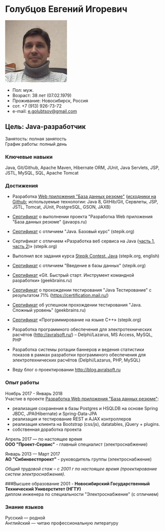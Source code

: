 # Голубцов Евгений Игоревич
![](contents/myphoto-200x200.jpg)

- Пол: муж.
- Возраст: 38 лет (07.02.1979)
- Проживание: Новосибирск, Россия
- сот. +7 (913) 926-73-72
- e-mail: e.golubtsov@gmail.com

## Цель: Java-разработчик
Занятость: полная занятость     
График работы: полный день

### Ключевые навыки
Java, Git/Github, Apache Maven, Hibernate ORM, JUnit, Java Servlets, JSP, JSTL, MySQL, SQL, Apache Tomcat

### Достижения
- Разработка [Web приложения "База данных резюме"](http://resumelight.herokuapp.com/) ([исходники на Github](https://github.com/golubtsoff/basejava); используемые технологии: Java 8, GitHib/Git, Сервлеты, JSP, JSTL, Tomcat, JUnit, PostgreSQL, GSON, JAXB)

- [Сертификат](http://javaops.ru/certificate?email=evigol@mail.ru) о выполнении проекта "Разработка Web приложения "База данных резюме" (javaops.ru)

- [Сертификат](https://stepik.org/certificate/ff8b591463d03e9cc0a829655d7eb031d4c1f4e9.pdf) с отличием "Java. Базовый курс" (stepik.org)

- Сертификат с отличием «Разработка веб сервиса на Java ([часть 1](https://stepik.org/certificate/ead48ddad173fc44030c8b034f72955cd3fdbc2c.pdf), [часть 2](https://stepik.org/certificate/d54e1111898e5b7d2ee2cb5e8644317a646cfed1.pdf))» (stepik.org)

- Выполнил все задания курса [Stepik Contest. Java](https://stepik.org/course/Stepik-Contest-Java-2600) (stepik.org, english)

- [Сертификат](https://stepik.org/certificate/36a2e959f9c6768abdfd3aa3c1e3a06fb10d251f.pdf) с отличием "Введение в базы данных" (stepik.org)

- [Сертификат](https://geekbrains.ru/certificates/216223.ru) «Git. Быстрый старт. Инструмент командной разработки» (geekbrains.ru)

- [Сертификат](https://certification.mail.ru/certificates/1f9f5909-1f7a-44f8-8285-e5cf488ce2a2/) о прохождении тестирования "Java Тестирование" с результатом 71% (https://certification.mail.ru/)

- [Сертификат](https://geekbrains.ru/certificates/394389) об успешном прохождении тестирования "Java. Сложный уровень" (geekbrains.ru)

- [Сертификат](https://stepik.org/certificate/d4f26b28af68a4d4b6b31fa2f3d18aed4c632ac8.pdf) «Программирование на языке C++» (stepik.org)

- Разработка программного обеспечения для электротехнических расчётов (http://avralsoft.ru/) – Delphi/Lazarus, MS Access, MySQL, PHP

- Разработка системы ротации баннеров и ведения статистики показов в рамках разработки программного обеспечения для электротехнических расчётов (Delphi/Lazarus, PHP, MySQL)

- Веду блог о проектировании http://blog.avralsoft.ru

### Опыт работы
Ноябрь 2017 - Январь 2018       
Участие в проекте [Разработка Web приложения "База данных резюме"](http://resumelight.herokuapp.com/):
-  реализация сохранения в базы Postgres и HSQLDB на основе Spring JBDC, JPA(Hibernate) и Spring-Data-JPA
-  реализация и тестирование REST и AJAX контроллеров
-  реализация клиента на Bootstrap (css/js), datatables, jQuery + plugins.
-  собственная доработка проекта

Апрель 2017 — по настоящее время        
**ООО "Проект-Сервис"** - главный специалист (электроснабжение)

Январь 2013 — Март 2017       
**АО "Сибинвестпроект"** - руководитель группы (электроснабжение)

*Общий трудовой стаж – с 2001 г по настоящее время (проектирование систем электроснабжения).*

###Высшее образование
2001 - **Новосибирский Государственный Технический Универститет (НГТУ)**       
диплом инженера по специальности "Электроснабжение" (с отличием)

### Знание языков
Русский — родной        
Английский — читаю профессиональную литературу